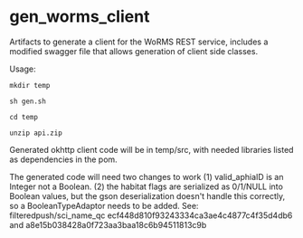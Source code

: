 # gen_worms_client
Artifacts to generate a client for the WoRMS REST service, includes a modified swagger file that allows generation of client side classes.

Usage:

	mkdir temp

	sh gen.sh

	cd temp

    unzip api.zip

Generated okhttp client code will be in temp/src, with needed libraries listed as dependencies in the pom.

The generated code will need two changes to work (1) valid_aphiaID is an Integer not a Boolean.  (2) the habitat flags are serialized as 0/1/NULL into Boolean values, but the gson deserialization doesn't handle this correctly, so a BooleanTypeAdaptor needs to be added.  See: filteredpush/sci_name_qc ecf448d810f93243334ca3ae4c4877c4f35d4db6 and a8e15b038428a0f723aa3baa18c6b94511813c9b 

